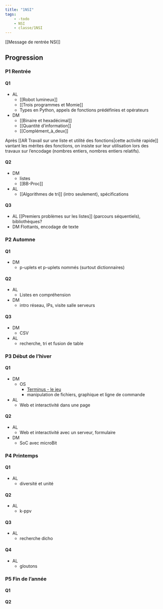 ```yaml
---
title: "1NSI"
tags:
    - -todo
    - NSI
    - classe/1NSI
---
```


[[Message de rentrée NSI]]
## Progression

### P1 Rentrée

#### Q1

- AL
  - [[Robot lumineux]]
  - [[Trois programmes et Momie]]
  - Types en Python, appels de fonctions prédéfinies et opérateurs
- DM
  - [[Binaire et hexadécimal]]
  - [[Quantité d’information]]
  - [[Complément_à_deux]]

Après [[AR Travail sur une liste et utilité des fonctions|cette activité rapide]] vantant les mérites des fonctions, on insiste sur leur utilisation lors des travaux sur l’encodage (nombres entiers, nombres entiers relatifs).

#### Q2

- DM
  - listes
  - [[BB-Proc]]
- AL
  - [[Algorithmes de tri]] (intro seulement), spécifications
#### Q3

- AL [[Premiers problèmes sur les listes]] (parcours séquentiels), bibliothèques?
- DM Flottants, encodage de texte

### P2 Automne

#### Q1

- DM
  - p-uplets et p-uplets nommés (surtout dictionnaires)
#### Q2

- AL
  - Listes en compréhension
- DM
  - intro réseau, IPs, visite salle serveurs
#### Q3

- DM
  - CSV
- AL
  - recherche, tri et fusion de table
### P3 Début de l’hiver

#### Q1

- DM
  - OS
    - [Terminus - le jeu](http://luffah.xyz/bidules/Terminus/)
    - manipulation de fichiers, graphique et ligne de commande
- AL
  - Web et interactivité dans une page
#### Q2

- AL
  - Web et interactivité avec un serveur, formulaire
- DM
  - SoC avec microBit
### P4 Printemps

#### Q1

- AL
  - diversité et unité
#### Q2

- AL
  - k-ppv
#### Q3

- AL
  - recherche dicho
#### Q4

- AL
  - gloutons

### P5 Fin de l’année

#### Q1


#### Q2

